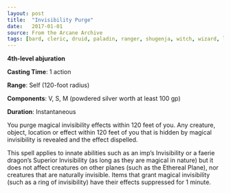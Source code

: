 ```yaml
---
layout: post
title:  "Invisibility Purge"
date:   2017-01-01
source: From the Arcane Archive
tags: [bard, cleric, druid, paladin, ranger, shugenja, witch, wizard, level4, abjuration, hb, fan]
---
```


**4th-level abjuration**

**Casting Time**: 1 action

**Range**: Self (120-foot radius)

**Components**: V, S, M (powdered silver worth at least 100 gp)

**Duration**: Instantaneous

You purge magical invisibility effects within 120 feet of you. Any creature, object, location or effect within 120 feet of you that is hidden by magical invisibility is revealed and the effect dispelled.

This spell applies to innate abilities such as an imp’s Invisibility or a faerie dragon’s Superior Invisibility (as long as they are magical in nature) but it does not affect creatures on other planes (such as the Ethereal Plane), nor creatures that are naturally invisible. Items that grant magical invisibility (such as a ring of invisibility) have their effects suppressed for 1 minute.
